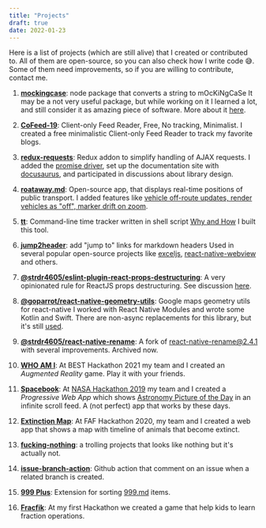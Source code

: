 ```yaml
---
title: "Projects"
draft: true
date: 2022-01-23
---
```


Here is a list of projects (which are still alive) that I created or contributed to.
All of them are open-source, so you can also check how I write code 😅.
Some of them need improvements, so if you are willing to contribute, contact me.

1. **[mockingcase](https://github.com/strdr4605/mockingcase)**: node package that converts a string to mOcKiNgCaSe
   It may be a not very useful package, but while working on it I learned a lot, and still consider it as amazing piece of software.
   More about it [here](https://strdr4605.github.io/my-first-open-source-project).

1. **[CoFeed-19](https://cofeed-19.github.io)**: Client-only Feed Reader, Free, No tracking, Minimalist.
   I created a free minimalistic Client-only Feed Reader to track my favorite blogs.

1. **[redux-requests](https://github.com/klis87/redux-requests)**: Redux addon to simplify handling of AJAX requests.
   I added the [promise driver](https://github.com/klis87/redux-requests/tree/master/packages/redux-requests-promise), set up the documentation site with [docusaurus](https://docusaurus.io/), and participated in discussions about library design.

1. **[roataway.md](https://roataway.md)**: Open-source app, that displays real-time positions of public transport.
   I added features like [vehicle off-route updates, render vehicles as "off", marker drift on zoom](https://github.com/roataway/roataway-web/commits?author=strdr4605).

1. **[tt](https://github.com/strdr4605/tt)**: Command-line time tracker written in shell script
   [Why and How](https://strdr4605.github.io/building-a-command-line-time-tracker) I built this tool.

1. **[jump2header](https://github.com/strdr4605/jump2header)**: add "jump to" links for markdown headers
   Used in several popular open-source projects like [exceljs](https://github.com/exceljs/exceljs), [react-native-webview](https://github.com/react-native-webview/react-native-webview/blob/master/docs/Reference.md) and others.

1. **[@strdr4605/eslint-plugin-react-props-destructuring](https://github.com/strdr4605/eslint-plugin-react-props-destructuring)**: A very opinionated rule for ReactJS props destructuring. See discussion [here](https://github.com/yannickcr/eslint-plugin-react/pull/3086).

1. **[@goparrot/react-native-geometry-utils](https://github.com/goparrot/react-native-geometry-utils)**: Google maps geometry utils for react-native
   I worked with React Native Modules and wrote some Kotlin and Swift. There are non-async replacements for this library, but it's still [used](https://www.npmjs.com/package/@goparrot/react-native-geometry-utils).

1. **[@strdr4605/react-native-rename](https://github.com/strdr4605/react-native-rename)**: A fork of react-native-rename@2.4.1 with several improvements. Archived now.

1. **[WHO AM I](https://strdr4605.github.io/whoami-ar)**: At BEST Hackathon 2021 my team and I created an _Augmented Reality_ game. Play it with your friends.

1. **[Spacebook](https://tum-faf.github.io/spacebook)**: At [NASA Hackathon 2019](https://2019.spaceappschallenge.org/challenges/invent-your-own-challenge/invent-your-own-challenge/teams/spacebook/project) my team and I created a _Progressive Web App_ which shows [Astronomy Picture of the Day](https://apod.nasa.gov/apod/astropix.html) in an infinite scroll feed. A (not perfect) app that works by these days.

1. **[Extinction Map](https://tum-faf.github.io/extinction-map/)**: At FAF Hackathon 2020, my team and I created a web app that shows a map with timeline of animals that become extinct.

1. **[fucking-nothing](https://github.com/strdr4605/fucking-nothing)**: a trolling projects that looks like nothing but it's actually not.

1. **[issue-branch-action](https://github.com/strdr4605/issue-branch-action)**: Github action that comment on an issue when a related branch is created.

1. **[999 Plus](https://github.com/strdr4605/999-plus)**: Extension for sorting [999.md](https://999.md) items.

1. **[Fracfik](https://strdr4605.github.io/fracfik/)**: At my first Hackathon we created a game that help kids to learn fraction operations.
